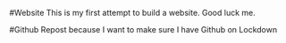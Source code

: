 #Website
This is my first attempt to build a website. Good luck me.

#Github
Repost because I want to make sure I have Github on Lockdown
